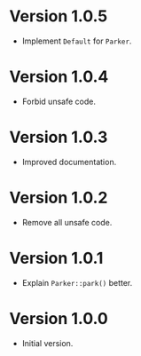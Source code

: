 # Version 1.0.5

- Implement `Default` for `Parker`.

# Version 1.0.4

- Forbid unsafe code.

# Version 1.0.3

- Improved documentation.

# Version 1.0.2

- Remove all unsafe code.

# Version 1.0.1

- Explain `Parker::park()` better.

# Version 1.0.0

- Initial version.
